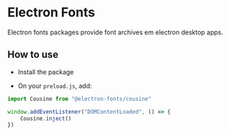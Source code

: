 # Electron Fonts

Electron fonts packages provide font archives em electron desktop apps.

## How to use

* Install the package

* On your `preload.js`, add:

```ts
import Cousine from "@electron-fonts/cousine"

window.addEventListener("DOMContentLoaded", () => {
    Cousine.inject()
})
```